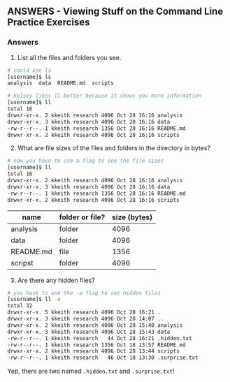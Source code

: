 ## ANSWERS - Viewing Stuff on the Command Line Practice Exercises

### Answers

1. List all the files and folders you see.

```bash
# could use ls
[username]$ ls
analysis  data  README.md  scripts

# Kelsey likes ll better because it shows you more information
[username]$ ll
total 16
drwxr-xr-x. 2 kkeith research 4096 Oct 28 16:16 analysis
drwxr-xr-x. 3 kkeith research 4096 Oct 28 16:16 data
-rw-r--r--. 1 kkeith research 1356 Oct 28 16:16 README.md
drwxr-xr-x. 2 kkeith research 4096 Oct 28 16:16 scripts
```

2. What are file sizes of the files and folders in the directory in bytes?

```bash
# now you have to use a flag to see the file sizes
[username]$ ll
total 16
drwxr-xr-x. 2 kkeith research 4096 Oct 28 16:16 analysis
drwxr-xr-x. 3 kkeith research 4096 Oct 28 16:16 data
-rw-r--r--. 1 kkeith research 1356 Oct 28 16:16 README.md
drwxr-xr-x. 2 kkeith research 4096 Oct 28 16:16 scripts
```
| name | folder or file? | size (bytes) |
| --- | --- | --- |
| analysis | folder | 4096 |
| data | folder | 4096 |
| README.md | file | 1356 |
| scripst | folder | 4096 |

3. Are there any hidden files?

```bash
# you have to use the -a flag to see hidden files
[username]$ ll -a
total 32
drwxr-xr-x. 5 kkeith research 4096 Oct 28 16:21 .
drwxr-xr-x. 3 kkeith research 4096 Oct 28 14:07 ..
drwxr-xr-x. 2 kkeith research 4096 Oct 28 15:40 analysis
drwxr-xr-x. 3 kkeith research 4096 Oct 28 15:43 data
-rw-r--r--. 1 kkeith research   44 Oct 28 16:21 .hidden.txt
-rw-r--r--. 1 kkeith research 1356 Oct 18 13:57 README.md
drwxr-xr-x. 2 kkeith research 4096 Oct 28 13:44 scripts
-rw-r--r--. 1 kkeith research   46 Oct 18 13:30 .surprise.txt
```
Yep, there are two named `.hidden.txt` and `.surprise.txt`!